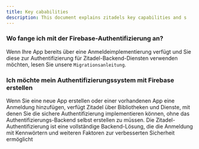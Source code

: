 ```yaml
---
title: Key cababilities
description: This document explains zitadels key capabilities and s
---
```


### Wo fange ich mit der Firebase-Authentifizierung an?

Wenn Ihre App bereits über eine Anmeldeimplementierung verfügt und Sie diese zur Authentifizierung für Zitadel-Backend-Diensten verwenden möchten, lesen Sie unsere `Migrationsanleitung`.

### Ich möchte mein Authentifizierungssystem mit Firebase erstellen 

Wenn Sie eine neue App erstellen oder einer vorhandenen App eine Anmeldung hinzufügen, verfügt Zitadel über Bibliotheken und Dienste, mit denen Sie die sichere Authentifizierung implementieren können, ohne das Authentifizierungs-Backend selbst erstellen zu müssen. Die Zitadel-Authentifizierung ist eine vollständige Backend-Lösung, die die Anmeldung mit Kennwörtern und weiteren Faktoren zur verbesserten Sicherheit ermöglicht
